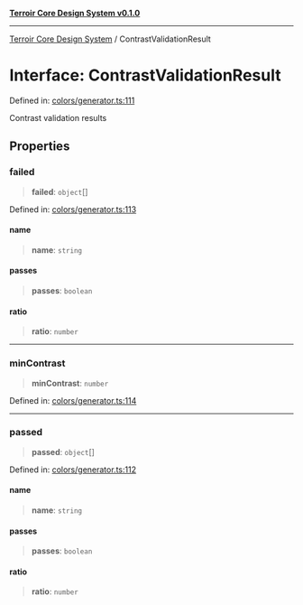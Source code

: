 [**Terroir Core Design System v0.1.0**](../README.md)

***

[Terroir Core Design System](../globals.md) / ContrastValidationResult

# Interface: ContrastValidationResult

Defined in: [colors/generator.ts:111](https://github.com/terroir-ds/core/blob/a3f3cd156fc544ddf3040641fcdb94420bfa9e60/lib/colors/generator.ts#L111)

Contrast validation results

## Properties

### failed

> **failed**: `object`[]

Defined in: [colors/generator.ts:113](https://github.com/terroir-ds/core/blob/a3f3cd156fc544ddf3040641fcdb94420bfa9e60/lib/colors/generator.ts#L113)

#### name

> **name**: `string`

#### passes

> **passes**: `boolean`

#### ratio

> **ratio**: `number`

***

### minContrast

> **minContrast**: `number`

Defined in: [colors/generator.ts:114](https://github.com/terroir-ds/core/blob/a3f3cd156fc544ddf3040641fcdb94420bfa9e60/lib/colors/generator.ts#L114)

***

### passed

> **passed**: `object`[]

Defined in: [colors/generator.ts:112](https://github.com/terroir-ds/core/blob/a3f3cd156fc544ddf3040641fcdb94420bfa9e60/lib/colors/generator.ts#L112)

#### name

> **name**: `string`

#### passes

> **passes**: `boolean`

#### ratio

> **ratio**: `number`
